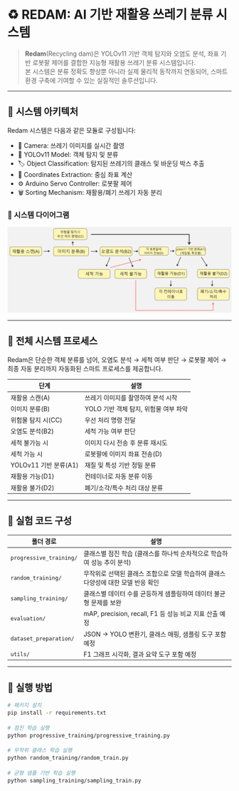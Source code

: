 # ♻️ REDAM: AI 기반 재활용 쓰레기 분류 시스템

> **Redam**(Recycling dam)은 YOLOv11 기반 객체 탐지와 오염도 분석, 좌표 기반 로봇팔 제어를 결합한 지능형 재활용 쓰레기 분류 시스템입니다.  
> 본 시스템은 분류 정확도 향상뿐 아니라 실제 물리적 동작까지 연동되어, 스마트 환경 구축에 기여할 수 있는 실질적인 솔루션입니다.

---

## 🧠 시스템 아키텍처

Redam 시스템은 다음과 같은 모듈로 구성됩니다:

- 📸 Camera: 쓰레기 이미지를 실시간 촬영
- 🤖 YOLOv11 Model: 객체 탐지 및 분류
- 🏷️ Object Classification: 탐지된 쓰레기의 클래스 및 바운딩 박스 추출
- 🎯 Coordinates Extraction: 중심 좌표 계산
- ⚙️ Arduino Servo Controller: 로봇팔 제어
- 🗑️ Sorting Mechanism: 재활용/폐기 쓰레기 자동 분리

### 🔽 시스템 다이어그램

![Redam 시스템 전체 프로세스](docs/5.png)

---

## 🔄 전체 시스템 프로세스

Redam은 단순한 객체 분류를 넘어, 오염도 분석 → 세척 여부 판단 → 로봇팔 제어 → 최종 자동 분리까지 자동화된 스마트 프로세스를 제공합니다.

| 단계 | 설명 |
|------|------|
| 재활용 스캔(A) | 쓰레기 이미지를 촬영하여 분석 시작 |
| 이미지 분류(B) | YOLO 기반 객체 탐지, 위험물 여부 파악 |
| 위험물 탐지 시(CC) | 우선 처리 명령 전달 |
| 오염도 분석(B2) | 세척 가능 여부 판단 |
| 세척 불가능 시 | 이미지 다시 전송 후 분류 재시도 |
| 세척 가능 시 | 로봇팔에 이미지 좌표 전송(D) |
| YOLOv11 기반 분류(A1) | 재질 및 특성 기반 정밀 분류 |
| 재활용 가능(D1) | 컨테이너로 자동 분류 이동 |
| 재활용 불가(D2) | 폐기/소각/특수 처리 대상 분류 |

---

## 🧪 실험 코드 구성

| 폴더 경로 | 설명 |
|-----------|------|
| `progressive_training/` | 클래스별 점진 학습 (클래스를 하나씩 순차적으로 학습하여 성능 추이 분석) |
| `random_training/` | 무작위로 선택된 클래스 조합으로 모델 학습하여 클래스 다양성에 대한 모델 반응 확인 |
| `sampling_training/` | 클래스별 데이터 수를 균등하게 샘플링하여 데이터 불균형 문제를 보완 |
| `evaluation/` | mAP, precision, recall, F1 등 성능 비교 지표 산출 예정 |
| `dataset_preparation/` | JSON → YOLO 변환기, 클래스 매핑, 샘플링 도구 포함 예정 |
| `utils/` | F1 그래프 시각화, 결과 요약 도구 포함 예정 |

---

## 🚀 실행 방법

```bash
# 패키지 설치
pip install -r requirements.txt

# 점진 학습 실행
python progressive_training/progressive_training.py

# 무작위 클래스 학습 실행
python random_training/random_train.py

# 균형 샘플 기반 학습 실행
python sampling_training/sampling_train.py
